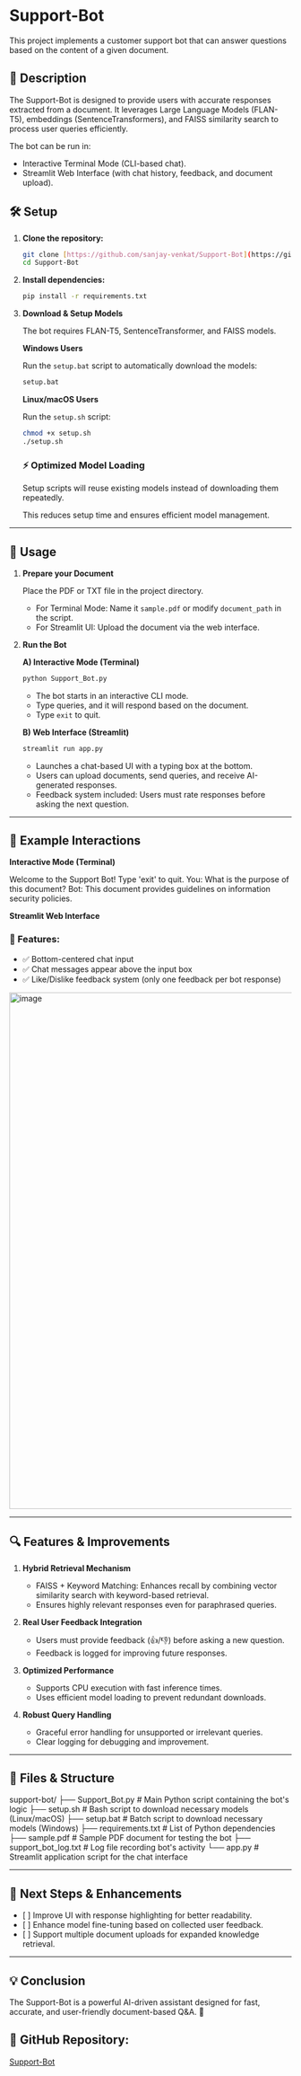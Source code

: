 # Support-Bot

This project implements a customer support bot that can answer questions based on the content of a given document.

## 📌 Description

The Support-Bot is designed to provide users with accurate responses extracted from a document. It leverages Large Language Models (FLAN-T5), embeddings (SentenceTransformers), and FAISS similarity search to process user queries efficiently.

The bot can be run in:

* Interactive Terminal Mode (CLI-based chat).
* Streamlit Web Interface (with chat history, feedback, and document upload).

## 🛠️ Setup

1.  **Clone the repository:**

    ```bash
    git clone [https://github.com/sanjay-venkat/Support-Bot](https://github.com/sanjay-venkat/Support-Bot)
    cd Support-Bot
    ```

2.  **Install dependencies:**

    ```bash
    pip install -r requirements.txt
    ```

3.  **Download & Setup Models**

    The bot requires FLAN-T5, SentenceTransformer, and FAISS models.

    **Windows Users**

    Run the `setup.bat` script to automatically download the models:

    ```bash
    setup.bat
    ```

    **Linux/macOS Users**

    Run the `setup.sh` script:

    ```bash
    chmod +x setup.sh
    ./setup.sh
    ```

    ### ⚡ Optimized Model Loading

    Setup scripts will reuse existing models instead of downloading them repeatedly.

    This reduces setup time and ensures efficient model management.

---

## 🚀 Usage

1.  **Prepare your Document**

    Place the PDF or TXT file in the project directory.

    * For Terminal Mode: Name it `sample.pdf` or modify `document_path` in the script.
    * For Streamlit UI: Upload the document via the web interface.

2.  **Run the Bot**

    **A) Interactive Mode (Terminal)**

    ```bash
    python Support_Bot.py
    ```

    * The bot starts in an interactive CLI mode.
    * Type queries, and it will respond based on the document.
    * Type `exit` to quit.

    **B) Web Interface (Streamlit)**

    ```bash
    streamlit run app.py
    ```

    * Launches a chat-based UI with a typing box at the bottom.
    * Users can upload documents, send queries, and receive AI-generated responses.
    * Feedback system included: Users must rate responses before asking the next question.

---

## 📝 Example Interactions

**Interactive Mode (Terminal)**

Welcome to the Support Bot! Type 'exit' to quit.
You: What is the purpose of this document?
Bot: This document provides guidelines on information security policies.


**Streamlit Web Interface**

### 📌 Features:

* ✅ Bottom-centered chat input
* ✅ Chat messages appear above the input box
* ✅ Like/Dislike feedback system (only one feedback per bot response)

<img width="920" alt="image" src="https://github.com/user-attachments/assets/663ac492-b671-4c3b-9044-e8b1dc12e329" />


---

## 🔍 Features & Improvements

1.  **Hybrid Retrieval Mechanism**

    * FAISS + Keyword Matching: Enhances recall by combining vector similarity search with keyword-based retrieval.
    * Ensures highly relevant responses even for paraphrased queries.

2.  **Real User Feedback Integration**

    * Users must provide feedback (👍/👎) before asking a new question.
    * Feedback is logged for improving future responses.

3.  **Optimized Performance**

    * Supports CPU execution with fast inference times.
    * Uses efficient model loading to prevent redundant downloads.

4.  **Robust Query Handling**

    * Graceful error handling for unsupported or irrelevant queries.
    * Clear logging for debugging and improvement.

---

## 📁 Files & Structure

support-bot/
├── Support_Bot.py  # Main Python script containing the bot's logic
├── setup.sh      # Bash script to download necessary models (Linux/macOS)
├── setup.bat     # Batch script to download necessary models (Windows)
├── requirements.txt # List of Python dependencies
├── sample.pdf    # Sample PDF document for testing the bot
├── support_bot_log.txt # Log file recording bot's activity 
└── app.py        # Streamlit application script for the chat interface 

---

## 📌 Next Steps & Enhancements

* \[ \] Improve UI with response highlighting for better readability.
* \[ \] Enhance model fine-tuning based on collected user feedback.
* \[ \] Support multiple document uploads for expanded knowledge retrieval.

---

## 💡 Conclusion

The Support-Bot is a powerful AI-driven assistant designed for fast, accurate, and user-friendly document-based Q&A. 🚀

## 🔗 GitHub Repository:

[Support-Bot](https://github.com/sanjay-venkat/Support-Bot)
